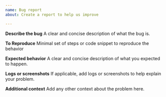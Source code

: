 ```yaml
---
name: Bug report
about: Create a report to help us improve

---
```


**Describe the bug**
A clear and concise description of what the bug is.

**To Reproduce**
Minimal set of steps or code snippet to reproduce the behavior

**Expected behavior**
A clear and concise description of what you expected to happen.

**Logs or screenshots**
If applicable, add logs or screenshots to help explain your problem.

**Additional context**
Add any other context about the problem here.
